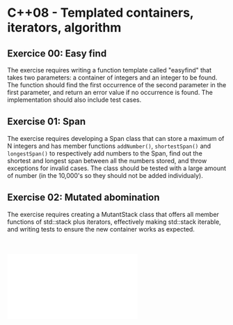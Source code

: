 # C++08 - Templated containers, iterators, algorithm

## Exercice 00: Easy find
The exercise requires writing a function template called "easyfind" that takes two parameters: a container of integers and an integer to be found. The function should find the first occurrence of the second parameter in the first parameter, and return an error value if no occurrence is found. The implementation should also include test cases.
## Exercise 01: Span
The exercise requires developing a Span class that can store a maximum of N integers and has member functions `addNumber()`, `shortestSpan()` and `longestSpan()` to respectively add numbers to the Span, find out the shortest and longest span between all the numbers stored, and throw exceptions for invalid cases. The class should be tested with a large amount of number (in the 10,000's so they should not be added individualy).
## Exercise 02: Mutated abomination
The exercise requires creating a MutantStack class that offers all member functions of std::stack plus iterators, effectively making std::stack iterable, and writing tests to ensure the new container works as expected.

<br><br>
![CPP08 Containers notes](notes.08.pdf)
